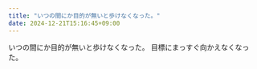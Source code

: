 ```yaml
---
title: "いつの間にか目的が無いと歩けなくなった。"
date: 2024-12-21T15:16:45+09:00
---
```

いつの間にか目的が無いと歩けなくなった。
目標にまっすぐ向かえなくなった。
